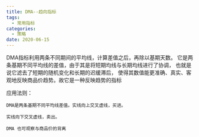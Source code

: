 ```yaml
---
title: DMA--趋向指标
tags:
  - 常用指标
categories:
  - 策略
date: 2020-06-15
---
```


DMA指标利用两条不同期间的平均线，计算差值之后，再除以基期天数。
它是两条基期不同平均线的差值，由于其是将短期均线与长期均线进行了协调，
也就是说它滤去了短期的随机变化和长期的迟缓滞后，
使得其数值能更准确、真实、客观地反映商品价趋势。故它是一种反映趋势的指标

应用法则：

    DMA是两条基期不同平均线差值。实线向上交叉虚线，买进。

    实线向下交叉虚线，卖出。

    DMA 也可观察与商品价的背离
